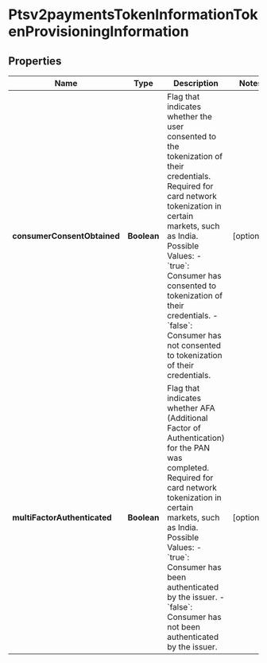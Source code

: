 
# Ptsv2paymentsTokenInformationTokenProvisioningInformation

## Properties
Name | Type | Description | Notes
------------ | ------------- | ------------- | -------------
**consumerConsentObtained** | **Boolean** | Flag that indicates whether the user consented to the tokenization of their credentials. Required for card network tokenization in certain markets, such as India. Possible Values: - &#x60;true&#x60;: Consumer has consented to tokenization of their credentials. - &#x60;false&#x60;: Consumer has not consented to tokenization of their credentials.  |  [optional]
**multiFactorAuthenticated** | **Boolean** | Flag that indicates whether AFA (Additional Factor of Authentication) for the PAN was completed. Required for card network tokenization in certain markets, such as India. Possible Values: - &#x60;true&#x60;: Consumer has been authenticated by the issuer. - &#x60;false&#x60;: Consumer has not been authenticated by the issuer.  |  [optional]




